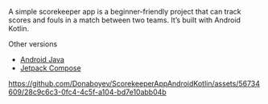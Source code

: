 A simple scorekeeper app is a beginner-friendly project that can track scores and fouls in a match between two teams. It’s built with Android Kotlin.

Other versions 
* [Android Java](https://github.com/Donaboyev/ScoreKeeperAppAndroidJava)
* [Jetpack Compose](https://github.com/Donaboyev/ScorekeeperAppJetpackCompose)

https://github.com/Donaboyev/ScorekeeperAppAndroidKotlin/assets/56734609/28c9c6c3-0fc4-4c5f-a104-bd7e10abb04b

